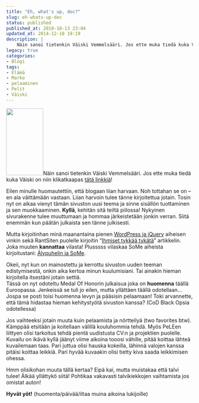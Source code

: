 ```yaml
---
title: "Eh, what's up, doc?"
slug: eh-whats-up-doc
status: published
published_at: 2010-10-13 23:04
updated_at: 2014-12-10 19:19
description: |
    Näin sanoi tietenkin Väiski Vemmelsääri. Jos ette muka tiedä kuka Väiski on niin klikatkaapas tätä linkkiä! Eilen minulle huomautettiin, että blogaan liian harvaan. Noh tottahan se on – en ala väittämään vastaan. Liian harvoin tulee tänne kirjoitettua jotain. Tosin nyt on aikaa vienyt tämän sivuston uusi teema ja sinne sisällön tuottaminen ja sen muokkaaminen. Kyllä,… Jatka lukemista Eh, what’s up, doc?
legacy: true
categories:
- Blogi
tags:
- Elämä
- Marko
- pelaaminen
- Pelit
- Väiski
---
```


<p><img loading="lazy" decoding="async" class="alignright size-medium wp-image-1220" style="border: 0px none;" title="Bugs_Bunny_Pose" src="https://cdn.markokaartinen.net/uploads/2010/10/Bugs_Bunny_Pose-167x300.png" alt="" width="100" height="180" />Näin sanoi tietenkin Väiski Vemmelsääri. Jos ette muka tiedä kuka Väiski on niin klikatkaapas <a href="http://fi.wikipedia.org/wiki/V%C3%A4iski_Vemmels%C3%A4%C3%A4ri" target="_blank">tätä linkkiä</a>!</p>
<p>Eilen minulle huomautettiin, että blogaan liian harvaan. Noh tottahan se on &#8211; en ala väittämään vastaan. Liian harvoin tulee tänne kirjoitettua jotain. Tosin nyt on aikaa vienyt tämän sivuston uusi teema ja sinne sisällön tuottaminen ja sen muokkaaminen. <strong>Kyllä</strong>, kehitän sitä teiltä piilossa! Nykyinen sivurakenne tulee muuttumaan ja hommaa järkeistetään jonkin verran. Siitä enemmän kun päätän julkaista sen tänne julkisesti.</p>
<p>Mutta kirjoitinhan minä maanantaina pienen <a href="https://markokaartinen.net/jquery-wordpressissa/">WordPress ja jQuery</a> aiheisen vinkin sekä RantSiten puolelle kirjoitin &#8221;<a href="http://rantsite.net/2010/10/ihmiset-tykkaa-tykata/">Ihmiset tykkää tykätä</a>&#8221; artikkelin. Joka muuten <strong>kannattaa</strong> vilasta! Plusssss vilaskaa SoMe aiheista kirjoitustani: <a href="https://markokaartinen.net/alypuhelin-ja-some/">Älypuhelin ja SoMe</a>.</p>
<p>Okeii, nyt kun on mainostettu ja kerrottu sivuston uuden teeman edistymisestä, onkin aika kertoa minun kuulumisiani. Tai ainakin hieman kirjoitella itsestäni jotain settiä.<br />
Tässä on nyt odoteltu Medal Of Honorin julkaisua joka on <strong>huomenna</strong> täällä Euroopassa. Jenkeissä se tuli jo eilen, mutta yllättäen täällä odotellaan&#8230; Jospa se posti toisi huomenna levyn ja pääsisin pelaamaan! Toki arvannette, että tämä hidastaa hieman kehitystyötä sivuston kanssa? (CoD Black Opsia odotellessa)</p>
<p>Jos vaihteeksi jotain muuta kuin pelaamista ja nörtteilyä (two favorites btw). Kämppää etsitään ja koitellaan välillä kouluhommia tehdä. Myös PeLEen liittyen olisi tarkoitus tehdä pientä uudistusta CV:n ja projektien puolelle. Kuvailu on ikävä kyllä jäänyt viime aikoina tooosi vähille, pitää koittaa lähteä kuvailemaan taas. Pari juttua olisi hauska kokeilla, lähinnä valojen kanssa pitäisi koittaa leikkiä. Pari hyvää kuvaakin olisi tietty kiva saada leikkimisen ohessa.</p>
<p>Hmm olisikohan muuta tällä kertaa? Eipä kai, mutta muistakaa että talvi tulee! Älkää yllättykö siitä! Pohtikaa vakavasti talvikiekkojen vaihtamista jos omistat auton!</p>
<p><strong>Hyvät yöt!</strong> (huomenta/päivää/iltaa muina aikoina lukijoille)</p>